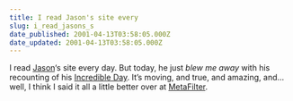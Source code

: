 ```yaml
---
title: I read Jason's site every
slug: i_read_jasons_s
date_published: 2001-04-13T03:58:05.000Z
date_updated: 2001-04-13T03:58:05.000Z
---
```


I read [Jason](http://q.queso.com)‘s site every day. But today, he just *blew me away* with his recounting of his [Incredible Day](http://q.queso.com/incredibleDay). It’s moving, and true, and amazing, and… well, I think I said it all a little better over at [MetaFilter](http://www.metafilter.com/comments.mefi/6970#68414).
